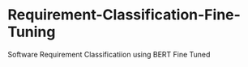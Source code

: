 # Requirement-Classification-Fine-Tuning
Software Requirement Classificatiion using BERT Fine Tuned
